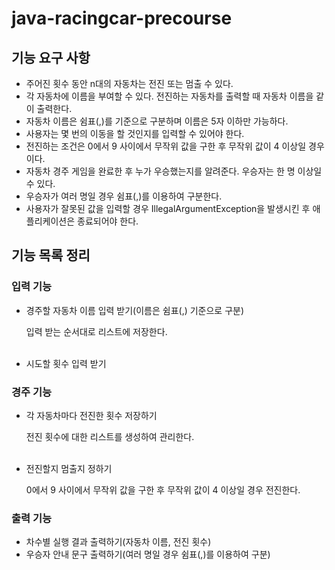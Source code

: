 # java-racingcar-precourse

## 기능 요구 사항
<ul>
<li>주어진 횟수 동안 n대의 자동차는 전진 또는 멈출 수 있다.</li>
<li>각 자동차에 이름을 부여할 수 있다. 전진하는 자동차를 출력할 때 자동차 이름을 같이 출력한다.</li>
<li>자동차 이름은 쉼표(,)를 기준으로 구분하며 이름은 5자 이하만 가능하다.</li>
<li>사용자는 몇 번의 이동을 할 것인지를 입력할 수 있어야 한다.</li>
<li>전진하는 조건은 0에서 9 사이에서 무작위 값을 구한 후 무작위 값이 4 이상일 경우이다.</li>
<li>자동차 경주 게임을 완료한 후 누가 우승했는지를 알려준다. 우승자는 한 명 이상일 수 있다.</li>
<li>우승자가 여러 명일 경우 쉼표(,)를 이용하여 구분한다.</li>
<li>사용자가 잘못된 값을 입력할 경우 IllegalArgumentException을 발생시킨 후 애플리케이션은 종료되어야 한다.</li>
</ul>

## 기능 목록 정리

### 입력 기능
<ul>
<li>경주할 자동차 이름 입력 받기(이름은 쉼표(,) 기준으로 구분)
<p>입력 받는 순서대로 리스트에 저장한다.</p><br>
</li>
<li>시도할 횟수 입력 받기</li>
</ul>

### 경주 기능
<ul>
<li>각 자동차마다 전진한 횟수 저장하기
<p>전진 횟수에 대한 리스트를 생성하여 관리한다.</p><br>
</li>
<li>전진할지 멈출지 정하기
<p>0에서 9 사이에서 무작위 값을 구한 후 무작위 값이 4 이상일 경우 전진한다.</p>
</li>
</ul>

### 출력 기능
<ul>
<li>차수별 실행 결과 출력하기(자동차 이름, 전진 횟수)</li>
<li>우승자 안내 문구 출력하기(여러 명일 경우 쉼표(,)를 이용하여 구분)</li>
</ul>